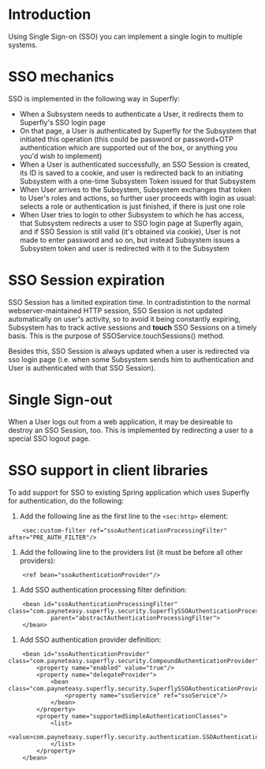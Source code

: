 # Introduction #

Using Single Sign-on (SSO) you can implement a single login to multiple systems.

# SSO mechanics #

SSO is implemented in the following way in Superfly:

  * When a Subsystem needs to authenticate a User, it redirects them to Superfly's SSO login page
  * On that page, a User is authenticated by Superfly for the Subsystem that initiated this operation (this could be password or password+OTP authentication which are supported out of the box, or anything you you'd wish to implement)
  * When a User is authenticated successfully, an SSO Session is created, its ID is saved to a cookie, and user is redirected back to an initiating Subsystem with a one-time Subsystem Token issued for that Subsystem
  * When User arrives to the Subsystem, Subsystem exchanges that token to User's roles and actions, so further user proceeds with login as usual: selects a role or authentication is just finished, if there is just one role
  * When User tries to login to other Subsystem to which he has access, that Subsystem redirects a user to SSO login page at Superfly again, and if SSO Session is still valid (it's obtained via cookie), User is not made to enter password and so on, but instead Subsystem issues a Subsystem token and user is redirected with it to the Subsystem

# SSO Session expiration #

SSO Session has a limited expiration time. In contradistintion to the normal webserver-maintained HTTP session, SSO Session is not updated automatically on user's activity, so to avoid it being constantly expiring, Subsystem has to track active sessions and **touch** SSO Sessions on a timely basis. This is the purpose of SSOService.touchSessions() method.

Besides this, SSO Session is always updated when a user is redirected via sso login page (i.e. when some Subsystem sends him to authentication and User is authenticated with that SSO Session).

# Single Sign-out #

When a User logs out from a web application, it may be desireable to destroy an SSO Session, too. This is implemented by redirecting a user to a special SSO logout page.

# SSO support in client libraries #

To add support for SSO to existing Spring application which uses Superfly for authentication, do the following:

  1. Add the following line as the first line to the `<sec:http>` element:
```
    <sec:custom-filter ref="ssoAuthenticationProcessingFilter" after="PRE_AUTH_FILTER"/>
```
  1. Add the following line to the providers list (it must be before all other providers):
```
    <ref bean="ssoAuthenticationProvider"/>
```
  1. Add SSO authentication processing filter definition:
```
    <bean id="ssoAuthenticationProcessingFilter" class="com.payneteasy.superfly.security.SuperflySSOAuthenticationProcessingFilter"
            parent="abstractAuthenticationProcessingFilter">
    </bean>
```
  1. Add SSO authentication provider definition:
```
    <bean id="ssoAuthenticationProvider" class="com.payneteasy.superfly.security.CompoundAuthenticationProvider">
        <property name="enabled" value="true"/>
        <property name="delegateProvider">
		    <bean class="com.payneteasy.superfly.security.SuperflySSOAuthenticationProvider">
		        <property name="ssoService" ref="ssoService"/>
		    </bean>
        </property>
        <property name="supportedSimpleAuthenticationClasses">
            <list>
                <value>com.payneteasy.superfly.security.authentication.SSOAuthenticationRequest</value>
            </list>
        </property>
    </bean>
```